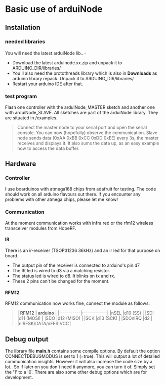 # Basic use of arduiNode #

## Installation ##
### needed libraries ###
You will need the latest arduiNode lib.. <sup>_</sup>
  * Download the latest arduinode.xx.zip and unpack it to ARDUINO\_DIR/libraries/
  * You'll also need the protothreads library which is also in **Downloads** as arduino library repack. Unpack it to ARDUINO\_DIR/libraries/
  * Restart your arduino IDE after that.

### test program ###
Flash one controller with the arduiNode\_MASTER sketch and another one with arduiNode\_SLAVE. All sketches are part of the arduiNode library. They are situated in /examples.
> Connect the master node to your serial port and open the serial console. You can now (hopefully) observe the communication. Slave node sends data (0xAA 0xBB 0xCC 0xDD 0xEE) every 3s, the master receives and displays it. It also sums the data up, as an easy example how to access the data buffer.


## Hardware ##
### Controller ###
I use boarduinos with atmega168 chips from adafruit for testing. The code should work on all arduino flavours out there. If you encounter any problems with other atmega chips, please let me know!

### Communication ###
At the moment communication works with infra red or the rfm12 wireless transceiver modules from HopeRF.
#### IR ####
There is an ir-receiver (TSOP31236 36kHz) and an ir led for that purpose on board.

  * The output pin of the receiver is connected to arduino's pin d7
  * The IR led is wired to d3 via a matching resistor.
  * The status led is wired to d8. It blinks on tx and rx.
  * These 2 pins can't be changed for the moment.

#### RFM12 ####
RFM12 communication now works fine, connect the module as follows:

> | **RFM12** | **arduino** |
|:----------|:------------|
> |nSEL       |d10 (SS)     |
> |SDI        |d11 (MOSI)   |
> |SDO        |d12 (MISO)   |
> |SCK        |d13 (SCK)    |
> |SDOnIRQ    |d2           |
> |nIRFSK/DATA/nFFS|VCC          |


## Debug output ##
The library file **main.h** contains some compile options. By default the option CONNECTDEBUGMODUS is set to 1 (=true). This will output a lot of detailed communication insights. However it will also increase the code size by a lot.. So if later on you don't need it anymore, you can turn it of. Simply set the '1' to a '0'. There are also some other debug options which are for development.